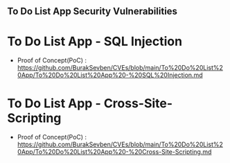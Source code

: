 ## To Do List App Security Vulnerabilities

# To Do List App - SQL Injection
+ Proof of Concept(PoC) : https://github.com/BurakSevben/CVEs/blob/main/To%20Do%20List%20App/To%20Do%20List%20App%20-%20SQL%20Injection.md

# To Do List App - Cross-Site-Scripting
+ Proof of Concept(PoC) : https://github.com/BurakSevben/CVEs/blob/main/To%20Do%20List%20App/To%20Do%20List%20App%20-%20Cross-Site-Scripting.md
